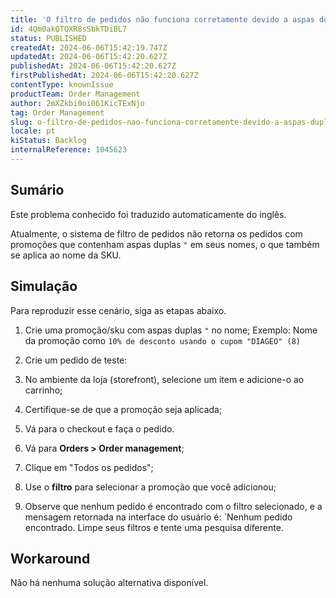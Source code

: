 ```yaml
---
title: 'O filtro de pedidos não funciona corretamente devido a aspas duplas (") no nome da promoção ou no nome da SKU'
id: 4Qm0akQTQXR8sSbkTDiBL7
status: PUBLISHED
createdAt: 2024-06-06T15:42:19.747Z
updatedAt: 2024-06-06T15:42:20.627Z
publishedAt: 2024-06-06T15:42:20.627Z
firstPublishedAt: 2024-06-06T15:42:20.627Z
contentType: knownIssue
productTeam: Order Management
author: 2mXZkbi0oi061KicTExNjo
tag: Order Management
slug: o-filtro-de-pedidos-nao-funciona-corretamente-devido-a-aspas-duplas-no-nome-da-promocao-ou-no-nome-da-sku
locale: pt
kiStatus: Backlog
internalReference: 1045623
---
```


## Sumário

<div class="alert alert-info">
  <p>Este problema conhecido foi traduzido automaticamente do inglês.</p>
</div>


Atualmente, o sistema de filtro de pedidos não retorna os pedidos com promoções que contenham aspas duplas `"` em seus nomes, o que também se aplica ao nome da SKU.

## Simulação


Para reproduzir esse cenário, siga as etapas abaixo.

1. Crie uma promoção/sku com aspas duplas `"` no nome;
Exemplo: Nome da promoção como `10% de desconto usando o cupom "DIAGEO" (8)`
2. Crie um pedido de teste:

  1. No ambiente da loja (storefront), selecione um item e adicione-o ao carrinho;
  2. Certifique-se de que a promoção seja aplicada;
  3. Vá para o checkout e faça o pedido.
3. Vá para **Orders > Order management**;
4. Clique em "Todos os pedidos";
5. Use o **filtro** para selecionar a promoção que você adicionou;
6. Observe que nenhum pedido é encontrado com o filtro selecionado, e a mensagem retornada na interface do usuário é: `Nenhum pedido encontrado. Limpe seus filtros e tente uma pesquisa diferente.



## Workaround


Não há nenhuma solução alternativa disponível.






